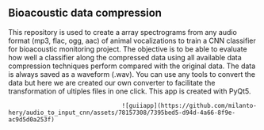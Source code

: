 ## Bioacoustic data compression

This repository is used to create a array spectrograms from any audio format (mp3, flac, ogg, aac) of animal vocalizations to train a CNN classifier for bioacoustic monitoring project.
The objective is to be able to evaluate how well a classifier along the compressed data using all available data compression techniques perform compared with the original data. 
The data is always saved as a waveform (.wav). You can use any tools to convert the data but here we are created our own converter to facilitate the transformation of ultiples files in one click. This app is created with PyQt5.

                                    ![guiiapp](https://github.com/milanto-hery/audio_to_input_cnn/assets/78157308/7395bed5-d94d-4a66-8f9e-ac9d5d0a253f)
